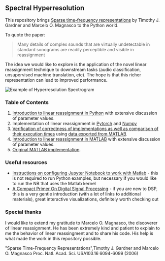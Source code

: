 ## Spectral Hyperresolution

This repository brings [Sparse time-frequency representations](https://doi.org/10.1073/pnas.0601707103) by Timothy J. Gardner and Marcelo O. Magnasco to the Python world.

To quote the paper:

> Many details of complex sounds that are virtually undetectable in standard sonograms are readily perceptible and visible in reassignment

The idea we would like to explore is the application of the novel linear reassignment technique to downstream tasks (audio classification, unsupervised machine translation, etc). The hope is that this richer representation can lead to improved performance.

![Example of Hyperresolution Spectrogram](https://raw.githubusercontent.com/earthspecies/spectral_hyperresolution/master/data/dolphin_hyper_single_channel.png)

### Table of Contents

1. [Introduction to linear reassignment in Python](https://github.com/earthspecies/spectral_hyperresolution/blob/master/linear_reassignment_example_in_Python.ipynb) with extensive discussion of parameter values.
2. Implementation of linear reassignment in [Pytorch](https://github.com/earthspecies/spectral_hyperresolution/blob/master/linear_reassignment_pytorch.py) and [Numpy](https://github.com/earthspecies/spectral_hyperresolution/blob/master/linear_reassignment.py)
3. [Verification of correctness of implementations as well as comparison of their execution times](https://github.com/earthspecies/spectral_hyperresolution/blob/master/verify_correctness_and_benchmark.ipynb) using [data exported from MATLAB](https://github.com/earthspecies/spectral_hyperresolution/blob/master/save_matlab_data_for_verifying_correctness.ipynb).
4. [Introduction to linear reassignment in MATLAB](https://github.com/earthspecies/spectral_hyperresolution/blob/master/linear_reassignment_example_in_MATLAB.ipynb) with extensive discussion of parameter values.
5. [Original MATLAB implementation](https://github.com/earthspecies/spectral_hyperresolution/blob/master/reassignmentgw.m).

### Useful resources

* [Instructions on configuring Jupyter Notebook to work with Matlab](https://am111.readthedocs.io/en/latest/jmatlab_install.html) - this is not required to run Python examples, but necessary if you would like to run the NB that uses the Matlab kernel
* [A Compact Primer On Digital Signal Processing](https://jackschaedler.github.io/circles-sines-signals/index.html) - if you are new to DSP, this is a very gentle introduction (with a lot of links to additional materials), great interactive visualizations, definitely worth checking out


### Special thanks

I would like to extend my gratitude to Marcelo O. Magnasco, the discoverer of linear reassignment. He has been extremely kind and patient to explain to me the behavior of linear reassingment and to share his code. His help is what made the work in this repository possible.

"Sparse Time-Frequency Representations",Timothy J. Gardner and Marcelo O. Magnasco Proc. Natl. Acad. Sci. USA103.16 6094-6099 (2006)
